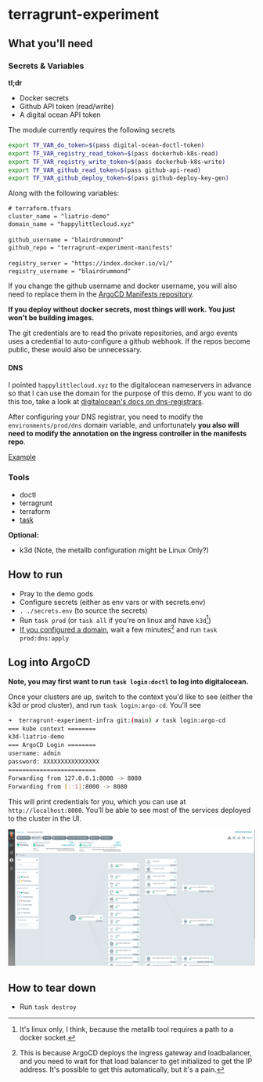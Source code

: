 # terragrunt-experiment

## What you'll need

### Secrets & Variables

**tl;dr**

- Docker secrets
- Github API token (read/write)
- A digital ocean API token

The module currently requires the following secrets

```sh
export TF_VAR_do_token=$(pass digital-ocean-doctl-token)
export TF_VAR_registry_read_token=$(pass dockerhub-k8s-read)
export TF_VAR_registry_write_token=$(pass dockerhub-k8s-write)
export TF_VAR_github_read_token=$(pass github-api-read)
export TF_VAR_github_deploy_token=$(pass github-deploy-key-gen)
```

Along with the following variables:

```
# terraform.tfvars
cluster_name = "liatrio-demo"
domain_name = "happylittlecloud.xyz"

github_username = "blairdrummond"
github_repo = "terragrunt-experiment-manifests"

registry_server = "https://index.docker.io/v1/"
registry_username = "blairdrummond"
```

If you change the github username and docker username, you will also need to replace them in the [ArgoCD Manifests repository](https://github.com/blairdrummond/terragrunt-experiment-manifests). 

**If you deploy without docker secrets, most things will work. You just won't be building images.**

The git credentials are to read the private repositories, and argo events uses a credential to auto-configure a github webhook. If the repos become public, these would also be unnecessary.

#### DNS

I pointed `happylittlecloud.xyz` to the digitalocean nameservers in advance so that I can use the domain for the purpose of this demo. If you want to do this too, take a look at [digitalocean's docs on dns-registrars](https://docs.digitalocean.com/tutorials/dns-registrars/).

After configuring your DNS registrar, you need to modify the `environments/prod/dns` domain variable, and unfortunately **you also will need to modify the annotation on the ingress controller in the manifests repo**.

[Example]( https://github.com/blairdrummond/terragrunt-experiment-manifests/blob/b906b56effc66d140a1859dc11c4463cfe80e51c/applications/web-system/liatrio-demo/deploy/ingress.yaml#L11-L14)

### Tools

- doctl
- terragrunt
- terraform
- [task](https://taskfile.dev/#/installation)

**Optional:**
- k3d (Note, the metallb configuration might be Linux Only?)

## How to run

- Pray to the demo gods
- Configure secrets (either as env vars or with secrets.env)
- `. ./secrets.env` (to source the secrets)
- Run `task prod` (or `task all` if you're on linux and have `k3d`[^1])
- [If you configured a domain](#dns), wait a few minutes[^2] and run `task prod:dns:apply` 

[^1]: It's linux only, I think, because the metallb tool requires a path to a docker socket.
[^2]: This is because ArgoCD deploys the ingress gateway and loadbalancer, and you need to wait for that load balancer to get initialized to get the IP address. It's possible to get this automatically, but it's a pain.

## Log into ArgoCD


**Note, you may first want to run `task login:doctl` to log into digitalocean.**

Once your clusters are up, switch to the context you'd like to see (either the k3d or prod cluster), and run `task login:argo-cd`. You'll see

```sh
➜  terragrunt-experiment-infra git:(main) ✗ task login:argo-cd
=== kube context ========
k3d-liatrio-demo
=== ArgoCD Login ========
username: admin
password: XXXXXXXXXXXXXXXX
=========================
Forwarding from 127.0.0.1:8000 -> 8080
Forwarding from [::1]:8000 -> 8080
```

This will print credentials for you, which you can use at `http://localhost:8000`. You'll be able to see most of the services deployed to the cluster in the UI.

![screenshot](.media/argocd.png)


## How to tear down

- Run `task destroy`
